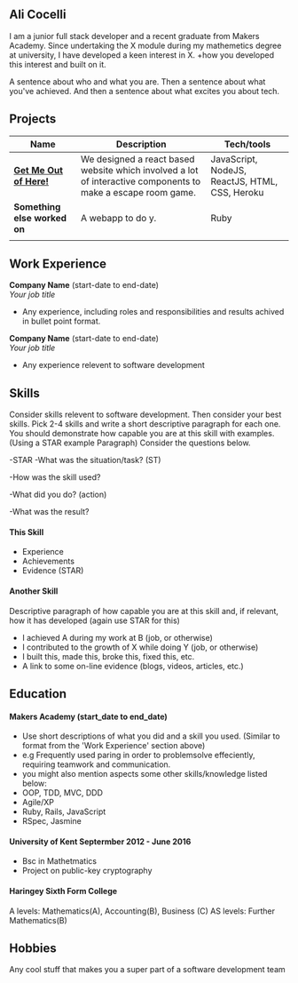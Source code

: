 ## Ali Cocelli

I am a junior full stack developer and a recent graduate from Makers Academy. Since undertaking the X module during my mathemetics degree at university, I have developed a keen interest in X. +how you developed this interest and built on it. 

A sentence about who and what you are. Then a sentence about what you've achieved. And then a sentence about what excites you about tech.

## Projects

| Name                         | Description       | Tech/tools        |
| ---------------------------- | ----------------- | ----------------- |
| **[Get Me Out of Here!](https://github.com/AliCo-Hash/escape-room)**      | We designed a react based website which involved a lot of interactive components to make a escape room game. | JavaScript, NodeJS, ReactJS, HTML, CSS, Heroku |
| **Something else worked on** | A webapp to do y. | Ruby              |
|       |     |       |

## Work Experience

**Company Name** (start-date to end-date)  
_Your job title_

- Any experience, including roles and responsibilities and results achived in bullet point format.

**Company Name** (start-date to end-date)  
_Your job title_

- Any experience relevent to software development

## Skills

Consider skills relevent to software development. Then consider your best skills. Pick 2-4 skills and write a short descriptive paragraph for each one. You should demonstrate how capable you are at this skill with examples.
(Using a STAR example Paragraph) Consider the questions below.

-STAR
-What was the situation/task? (ST)

-How was the skill used?

-What did you do? (action)

-What was the result?


#### This Skill

- Experience
- Achievements
- Evidence (STAR)

#### Another Skill

Descriptive paragraph of how capable you are at this skill and, if relevant, how it has developed (again use STAR for this)

- I achieved A during my work at B (job, or otherwise)
- I contributed to the growth of X while doing Y (job, or otherwise)
- I built this, made this, broke this, fixed this, etc.
- A link to some on-line evidence (blogs, videos, articles, etc.)

## Education

#### Makers Academy (start_date to end_date)
- Use short descriptions of what you did and a skill you used. (Similar to format from the 'Work Experience' section above)
- e.g Frequently used paring in order to problemsolve effeciently, requiring teamwork and communication.
- you might also mention aspects some other skills/knowledge listed below: 
- OOP, TDD, MVC, DDD
- Agile/XP
- Ruby, Rails, JavaScript
- RSpec, Jasmine

#### University of Kent Septermber 2012 - June 2016

- Bsc in Mathetmatics
- Project on public-key cryptography

#### Haringey Sixth Form College

A levels: Mathematics(A), Accounting(B), Business (C)
AS levels: Further Mathematics(B)

## Hobbies

Any cool stuff that makes you a super part of a software development team
